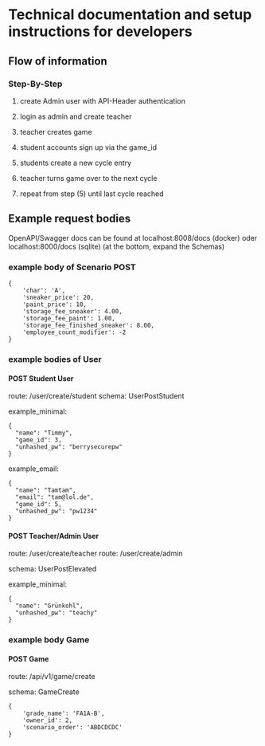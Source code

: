 # Technical documentation and setup instructions for developers



## Flow of information 

### Step-By-Step

1. create Admin user with API-Header authentication

2. login as admin and create teacher

3. teacher creates game

4. student accounts sign up via the game_id

5. students create a new cycle entry

6. teacher turns game over to the next cycle

7. repeat from step (5) until last cycle reached





## Example request bodies

OpenAPI/Swagger docs can be found at localhost:8008/docs (docker) oder localhost:8000/docs (sqlite)
(at the bottom, expand the Schemas)

### example body of Scenario POST

```
{
    'char': 'A',
    'sneaker_price': 20,
    'paint_price': 10,
    'storage_fee_sneaker': 4.00,
    'storage_fee_paint': 1.00,
    'storage_fee_finished_sneaker': 8.00,
    'employee_count_modifier': -2
}
```

### example bodies of User

#### POST Student User

route: /user/create/student
schema: UserPostStudent

example_minimal: 
```
{
  "name": "Timmy",
  "game_id": 3,
  "unhashed_pw": "berrysecurepw"
}

```
example_email: 
```
{
  "name": "Tamtam",
  "email": "tam@lol.de",
  "game_id": 5,
  "unhashed_pw": "pw1234"
}
```

#### POST Teacher/Admin User

route: /user/create/teacher
route: /user/create/admin

schema: UserPostElevated

example_minimal: 
```
{
  "name": "Grünkohl",
  "unhashed_pw": "teachy"
}
```

### example body Game

#### POST Game

route: /api/v1/game/create

schema: GameCreate

```
{
    'grade_name': 'FA1A-B',
    'owner_id': 2,
    'scenario_order': 'ABDCDCDC'
}
```
